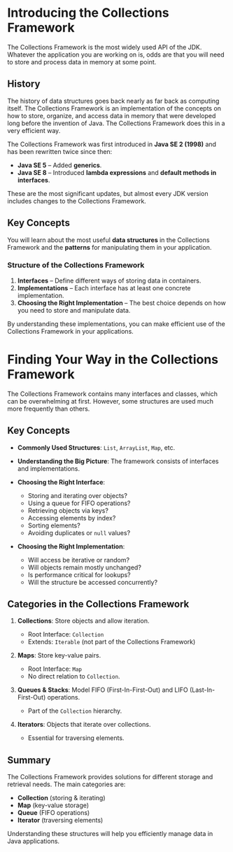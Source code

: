 # Introducing the Collections Framework

The Collections Framework is the most widely used API of the JDK. Whatever the application you are working on is, odds are that you will need to store and process data in memory at some point.

## History

The history of data structures goes back nearly as far back as computing itself. The Collections Framework is an implementation of the concepts on how to store, organize, and access data in memory that were developed long before the invention of Java. The Collections Framework does this in a very efficient way.

The Collections Framework was first introduced in **Java SE 2 (1998)** and has been rewritten twice since then:

- **Java SE 5** – Added **generics**.
- **Java SE 8** – Introduced **lambda expressions** and **default methods in interfaces**.

These are the most significant updates, but almost every JDK version includes changes to the Collections Framework.

## Key Concepts

You will learn about the most useful **data structures** in the Collections Framework and the **patterns** for manipulating them in your application.

### Structure of the Collections Framework

1. **Interfaces** – Define different ways of storing data in containers.
2. **Implementations** – Each interface has at least one concrete implementation.
3. **Choosing the Right Implementation** – The best choice depends on how you need to store and manipulate data.

By understanding these implementations, you can make efficient use of the Collections Framework in your applications.

# Finding Your Way in the Collections Framework

The Collections Framework contains many interfaces and classes, which can be overwhelming at first. However, some structures are used much more frequently than others.

## Key Concepts

- **Commonly Used Structures**: `List`, `ArrayList`, `Map`, etc.
- **Understanding the Big Picture**: The framework consists of interfaces and implementations.
- **Choosing the Right Interface**:
    - Storing and iterating over objects?
    - Using a queue for FIFO operations?
    - Retrieving objects via keys?
    - Accessing elements by index?
    - Sorting elements?
    - Avoiding duplicates or `null` values?

- **Choosing the Right Implementation**:
    - Will access be iterative or random?
    - Will objects remain mostly unchanged?
    - Is performance critical for lookups?
    - Will the structure be accessed concurrently?

## Categories in the Collections Framework

1. **Collections**: Store objects and allow iteration.
    - Root Interface: `Collection`
    - Extends: `Iterable` (not part of the Collections Framework)

2. **Maps**: Store key-value pairs.
    - Root Interface: `Map`
    - No direct relation to `Collection`.

3. **Queues & Stacks**: Model FIFO (First-In-First-Out) and LIFO (Last-In-First-Out) operations.
    - Part of the `Collection` hierarchy.

4. **Iterators**: Objects that iterate over collections.
    - Essential for traversing elements.

## Summary

The Collections Framework provides solutions for different storage and retrieval needs. The main categories are:

- **Collection** (storing & iterating)
- **Map** (key-value storage)
- **Queue** (FIFO operations)
- **Iterator** (traversing elements)

Understanding these structures will help you efficiently manage data in Java applications.
